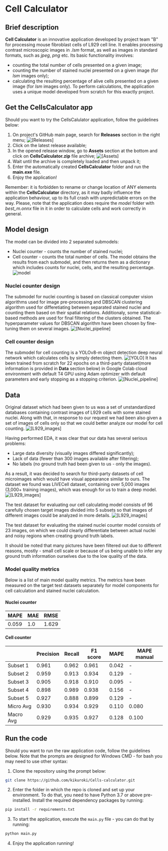 # Cell Calculator

## Brief description

**Cell Calculator** is an innovative application developed by project team "B" for processing mouse fibroblast cells of L929 cell line. It enables processing contrast microscopic images in *.lsm* format, as well as images in standard formats, such as *jpeg*, *png* etc. Its basic functionality involves:
* counting the total number of cells presented on a given image;
* counting the number of stained nuclei presented on a given image (for *lsm* images only);
* calculating the resulting percentage of alive cells presented on a given image (for *lsm* images only).
To perform calculations, the application uses a unique model developed from scratch for this exactly project.

## Get the CellsCalculator app

Should you want to try the CellsCalulator application, follow the guidelines below:
1. On project's GitHub main page, search for **Releases** section in the right menu;
![[Releases]](images/Screenshot_8.png)
2. Click on the latest release available;
3. In the opened release window, go to **Assets** section at the bottom and click on **CellsCalculator.zip** file archive;
![[Assets]](images/Screenshot_9.png)
4. Wait until the archive is completely loaded and then unpack it;
5. Enter the automatically created **CellsCalculator** folder and run the **main.exe** file.
6. Enjoy the application!

Remember: it is forbidden to rename or change location of ANY elements within the **CellsCalculator** directory, as it may badly influence the application behaviour, up to its full crash with unpredictable errors on the way. Please, note that the application does require the *model* folder with *best_m.onnx* file in it in order to calculate cells and work correctly in general.

## Model design
The model can be divided into 2 separated submodels:
* Nuclei counter - counts the number of stained nuclei;
* Cell counter - counts the total number of cells.
The model obtains the results from each submodel, and then returns them as a dictionary which includes counts for nuclei, cells, and the resulting percentage.
![model](images/general_model.png)

### Nuclei counter design
The submodel for nuclei counting is based on classical computer vision algorithms used for image pre-processing and DBSCAN clustering algorithm used for differetiating between separated stained nuclei and counting them based on their spatial relations. Additionaly, some statistical-based methods are used for final filtering of the clusters obtained. The hyperparameter values for DBSCAN algorithm have been chosen by fine-tuning them on several images.
![[Nuclei_pipeline]](images/Screenshot_5.png)

### Cell counter design
The submodel for cell counting is a YOLOv8-m object detection deep neural network which calculates cells by simply detecting them.
![[YOLO]](images/YOLO_architecture.png)
It has been trained from scratch for 22 epochs on a third-party dataset(more information is provided in **Data** section below) in Google Colab cloud environment with default T4 GPU using Adam optimizer with default parameters and early stopping as a stopping criterion.
![[Nuclei_pipeline]](images/Screenshot_6.png)

## Data

Original dataset which had been given to us was a set of unstandardized databases containing contrast images of L929 cells with some stained nuclei. Along with that, in response to our request we had been also given a set of images of cells only so that we could better analyze our model for cell counting.
![[L929_images]](images/target_data.png)

Having performed EDA, it was clear that our data has several serious problems:
- Large data diversity (visually images differed significantly);
- Lack of data (fewer than 300 images available after filtering);
- No labels (no ground truth had been given to us - only the images).

As a result, it was decided to search for third-party datasets of cell microimages which would have visual appearance similar to ours. The dataset we found was LIVECell dataset, containing over 5,000 images (3,000+ training images), which was enough for us to train a deep model.
![[L929_images]](images/livecell_data.png)

The test dataset for evaluating our cell calculating model consists of 96 carefully chosen target images divided into 5 subsets so that images of different images could be analyzed in more details.
![[L929_images]](images/Test_dataset_balance.png)

The test dataset for evaluating the stained nuclei counter model consists of 23 images, on which we could clearly differentiate between actual nuclei and noisy regions when creating ground truth labels.

It should be noted that many pictures have been filtered out due to different reasons, mostly - small cell scale or because of us being unable to infer any ground truth information ourselves due to the low quality of the data.

### Model quality metrics
Below is a list of main model quality metrics. The metrics have been measured on the target test datasets separately for model components for cell calculation and stained nuclei calculation.

#### Nuclei counter
| MAPE | MAE | RMSE |
|---|---|---|
| 0.059 | 1.0 | 1.629 |

#### Cell counter

|  | Precision | Recall | F1 score | MAPE | MAPE manual |
|---|---|---|---|---|---|
| Subset 1 | 0.961 | 0.962 | 0.961 | 0.042 | - |
| Subset 2 | 0.959 | 0.913 | 0.934 | 0.129 | - |
| Subset 3 | 0.905 | 0.918 | 0.910 | 0.095 | - |
| Subset 4 | 0.898 | 0.989 | 0.938 | 0.156 | - |
| Subset 5 | 0.927 | 0.888 | 0.899 | 0.129 | - |
| Micro Avg | 0.930 | 0.934 | 0.929 | 0.110 | 0.080 |
| Macro Avg | 0.929 | 0.935 | 0.927 | 0.128 | 0.100 |

## Run the code

Should you want to run the raw application code, follow the guidelines below. Note that the prompts are designed for Windows CMD - for bash you may need to use other syntax:
1. Clone the repository using the prompt below:
```bash
git clone https://github.com/kikuroki/Cells-calculator.git
```
2. Enter the folder in which the repo is cloned and set up your environment. To do that, you need to have Python 3.7 or above pre-installed. Install the required dependency packages by running:
```bash
pip install -r requirements.txt
```
3. To start the application, execute the ```main.py``` file - you can do that by running:
```bash
python main.py
```
4. Enjoy the application running!
